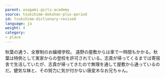 ```yaml
---
parent: asagami-girls-academy
source: tsukihime-dokuhon-plus-period
id: tsukihime-dictionary-revised
language: ja
weight: 4
category:
- place
---
```


秋葉の通う、全寮制のお嬢様学校。
遠野の屋敷からは車で一時間もかかる。秋葉は特例として実家からの登校を許可されている。志貴が帰ってくるまでは寄宿舎で生活していたが、志貴が帰ってきたので無理を通して屋敷から通っているのだ。健気な妹と、その努力に気が付かない唐変木なお兄ちゃん。
